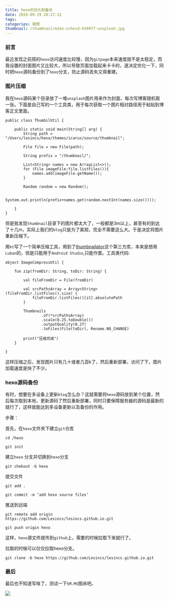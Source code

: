 ```yaml
---
title: hexo的优化和备份
date: 2019-09-29 20:27:12
tags: 
categories: 随想
thumbnail: /thumbnail/mike-scheid-639977-unsplash.jpg
---
```


### 前言

最近发现之前搭的`hexo`访问速度比较慢，因为`gitpage`本来速度就不是太稳定，而我设置的封面图片又比较大，所以导致页面加载起来卡卡的，遂决定优化一下，同时把`hexo`源码备份到了`hexo`分支，防止源码丢失又得重建。

<!-- more -->

### 图片压缩

我在`hexo`源码某个目录放了一堆`unsplash`图片用来作为封面，每次写博客随机取一张。下面是自己写的一个工具类，用于每次获取一个图片相对路径用于粘贴到博客正文里面。

```
public class ThumbilUtil {

    public static void main(String[] arg) {
        String path = "/Users/lesincs/hexo/themes/icarus/source/thumbnail";

        File file = new File(path);

        String prefix = "/thumbnail/";

        List<String> names = new ArrayList<>();
        for (File imageFile:file.listFiles()){
            names.add(imageFile.getName());
        }

        Random random = new Random();

        System.out.println(prefix+names.get(random.nextInt(names.size())));

    }
}
```

但是我发现`thumbnail`目录下的图片都太大了，一般都是3m以上，甚至有的到达了十几m，实际上我们的`blog`只是为了美观，完全不需要这么大。于是决定将图片重新压缩下。

用`kt`写了一个简单压缩工具，用到了[thumbnailator](https://github.com/coobird/thumbnailator)这个第三方库，本来是想用`Luban`的，但是只能用于`Android Studio`,只能作罢。工具类代码:

````
object ImageCompressUtil {

    fun zip(fromDir: String, toDir: String) {

        val fileFromDir = File(fromDir)

        val srcPathsArray = Array<String>(fileFromDir.listFiles().size) {
            fileFromDir.listFiles()[it].absolutePath
        }

        Thumbnails
                .of(*srcPathsArray)
                .scale(0.25.toDouble())
                .outputQuality(0.2f)
                .toFiles(File(toDir), Rename.NO_CHANGE)

        print("压缩完成")
    }

}
````

这样压缩之后，发现图片只有几十或者几百k了，然后重新部署，访问了下，图片加载速度是快了不少。

### hexo源码备份

有时，想要在多设备上更新`blog`怎么办？这就需要将`hexo`源码放到某个位置，然后每次取到本地，更新源码了然后重新部署，同时只要保障服务器的源码是最新的就行了，这样就能达到多设备更新以及备份的作用。

步骤：

首先，在`hexo`文件夹下建立`git`仓库

`cd /hexo`

`git init`

建立`hexo` 分支并切换到`hexo`分支

`git chekout -b hexo`

提交文件

`git add .`

`git commit -m ‘add hexo source files’`

推送到远端

`git remote add origin  https://github.com/Lesincs/lesincs.github.io.git` 

`git push origin hexo` 

这样，`hexo`源文件就传到`github`上，需要的时候拉取下来就行了。

拉取的时候可以仅仅拉取hexo分支。

`git clone -b hexo https://github.com/Lesincs/lesincs.github.io.git`

### 最后

最后也不知道写啥了，测试一下`SM.MS`图床吧。

![](https://i.loli.net/2019/09/29/jLHfRFlv8hr9N5T.png)